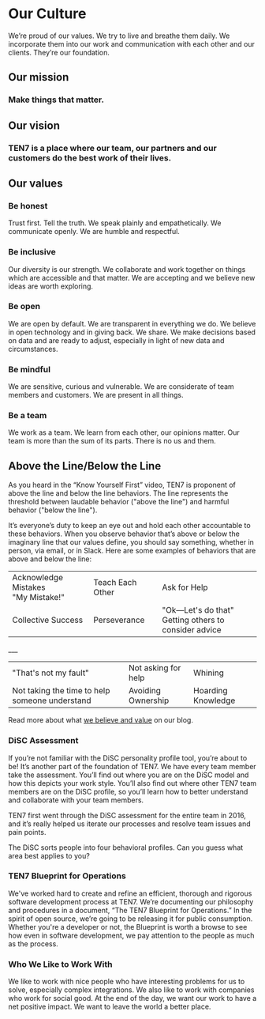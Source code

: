 
# Our Culture

We’re proud of our values. We try to live and breathe them daily. We incorporate them into our work and communication with each other and our clients. They’re our foundation.

## Our mission

### Make things that matter. 

## Our vision

### TEN7 is a place where our team, our partners and our customers do the best work of their lives.

## Our values

### Be honest

Trust first. Tell the truth. We speak plainly and empathetically. We communicate openly. We are humble and respectful.

### Be inclusive

Our diversity is our strength. We collaborate and work together on things which are accessible and that matter. We are accepting and we believe new ideas are worth exploring.

### Be open

We are open by default. We are transparent in everything we do. We believe in open technology and in giving back. We share. We make decisions based on data and are ready to adjust, especially in light of new data and circumstances.

### Be mindful

We are sensitive, curious and vulnerable. We are considerate of team members and customers. We are  present in all things.

### Be a team

We work as a team. We learn from each other, our opinions matter. Our team is more than the sum of its parts. There is no us and them.

## Above the Line/Below the Line

As you heard in the “Know Yourself First” video, TEN7 is proponent of above the line and below the line behaviors. The line represents the threshold between laudable behavior ("above the line") and harmful behavior ("below the line").

It’s everyone’s duty to keep an eye out and hold each other accountable to these behaviors. When you observe behavior that’s above or below the imaginary line that our values define, you should say something, whether in person, via email, or in Slack. Here are some examples of behaviors that are above and below the line:
<table>
<tbody>
<tr>
<td>Acknowledge Mistakes<br/>"My Mistake!"</td>
<td>Teach Each Other</td>
<td>Ask for Help</td>
</tr>
<tr>
<td>Collective Success</td>
<td>Perseverance</td>
<td>"Ok—Let's do that"<br/>Getting others to consider advice</td>
</tr>
</tbody>
</table>
___

<table>
<tbody>
<tr>
<td>"That's not my fault"</td>
<td>Not asking for help</td>
<td>Whining</td>
</tr>
<tr>
<td>Not taking the time to help someone understand</td>
<td>Avoiding Ownership</td>
<td>Hoarding Knowledge</td>
</tr>
</tbody>
</table>

Read more about what [we believe and value](https://ten7.com/blog/post/what-ten7-believes-and-values) on our blog.

### DiSC Assessment

If you’re not familiar with the DiSC personality profile tool, you’re about to be! It’s another part of the foundation of TEN7. We have every team member take the assessment. You’ll find out where you are on the DiSC model and how this depicts your work style. You’ll also find out where other TEN7 team members are on the DiSC profile, so you’ll learn how to better understand and collaborate with your team members.

TEN7 first went through the DiSC assessment for the entire team in 2016, and it’s really helped us iterate our processes and resolve team issues and pain points.

The DiSC sorts people into four behavioral profiles. Can you guess what area best applies to you?

### TEN7 Blueprint for Operations

We've worked hard to create and refine an efficient, thorough and rigorous software development process at TEN7. We’re documenting our philosophy and procedures in a document, “The TEN7 Blueprint for Operations.” In the spirit of open source, we’re going to be releasing it for public consumption. Whether you're a developer or not, the Blueprint is worth a browse to see how even in software development, we pay attention to the people as much as the process.

### Who We Like to Work With

We like to work with nice people who have interesting problems for us to solve, especially complex integrations.
We also like to work with companies who work for social good. At the end of the day, we want our work to have a net positive impact. We want to leave the world a better place.
